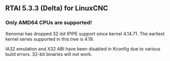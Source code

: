 ## RTAI 5.3.3 (Delta) for LinuxCNC

### Only AMD64 CPUs are supported!

Xenomai has dropped 32-bit IPIPE support since kernel 4.14.71. The earliest kernel series
supported in this tree is 4.19.

IA32 emulation and X32 ABI have been disabled in Kconfig due to various build errors.
32-bit binaries will not work.
